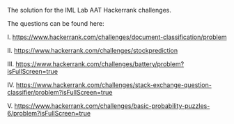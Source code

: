 The solution for the IML Lab AAT Hackerrank challenges.

The questions can be found here:

I. https://www.hackerrank.com/challenges/document-classification/problem

II. https://www.hackerrank.com/challenges/stockprediction

III. https://www.hackerrank.com/challenges/battery/problem?isFullScreen=true

IV. https://www.hackerrank.com/challenges/stack-exchange-question-classifier/problem?isFullScreen=true

V. https://www.hackerrank.com/challenges/basic-probability-puzzles-6/problem?isFullScreen=true
